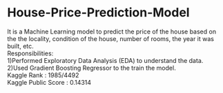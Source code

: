 # House-Price-Prediction-Model
It is a Machine Learning model to predict the price of the house based on the the locality, condition of the house, number of rooms, the year it was built, etc.\
Responsibilities:\
1)Performed Exploratory Data Analysis (EDA) to understand the data.\
2)Used Gradient Boosting Regressor to the train the model.\
Kaggle Rank : 1985/4492\
Kaggle Public Score : 0.14314
